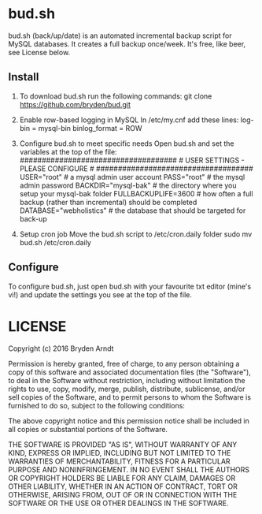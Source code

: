 bud.sh
==============
bud.sh (back/up/date) is an automated incremental backup script for MySQL databases. It creates a full backup once/week. It's free, like beer, see License below.

Install
--------------

1. To download bud.sh run the following commands:
        git clone https://github.com/bryden/bud.git

2. Enable row-based logging in MySQL
In /etc/my.cnf add these lines:
        log-bin = mysql-bin
        binlog_format = ROW

3. Configure bud.sh to meet specific needs
Open bud.sh and set the variables at the top of the file:
        ####################################
        # USER SETTINGS - PLEASE CONFIGURE #
        ####################################
        USER="root" # a mysql admin user account
        PASS="root" # the mysql admin password
        BACKDIR="mysql-bak" # the directory where you setup your mysql-bak folder
        FULLBACKUPLIFE=3600 # how often a full backup (rather than incremental) should be completed
        DATABASE="webholistics" # the database that should be targeted for back-up
4. Setup cron job
Move the bud.sh script to /etc/cron.daily folder
        sudo mv bud.sh /etc/cron.daily

Configure
--------------
To configure bud.sh, just open bud.sh with your favourite txt editor (mine's vi!) and update the settings you see at the top of the file.

LICENSE
=================
Copyright (c) 2016 Bryden Arndt


Permission is hereby granted, free of charge, to any person obtaining a copy of this software and associated documentation files (the "Software"), to deal in the Software without restriction, including without limitation the rights to use, copy, modify, merge, publish, distribute, sublicense, and/or sell copies of the Software, and to permit persons to whom the Software is furnished to do so, subject to the following conditions:

The above copyright notice and this permission notice shall be included in all copies or substantial portions of the Software.

THE SOFTWARE IS PROVIDED "AS IS", WITHOUT WARRANTY OF ANY KIND, EXPRESS OR IMPLIED, INCLUDING BUT NOT LIMITED TO THE WARRANTIES OF MERCHANTABILITY, FITNESS FOR A PARTICULAR PURPOSE AND NONINFRINGEMENT. IN NO EVENT SHALL THE AUTHORS OR COPYRIGHT HOLDERS BE LIABLE FOR ANY CLAIM, DAMAGES OR OTHER LIABILITY, WHETHER IN AN ACTION OF CONTRACT, TORT OR OTHERWISE, ARISING FROM, OUT OF OR IN CONNECTION WITH THE SOFTWARE OR THE USE OR OTHER DEALINGS IN THE SOFTWARE.
